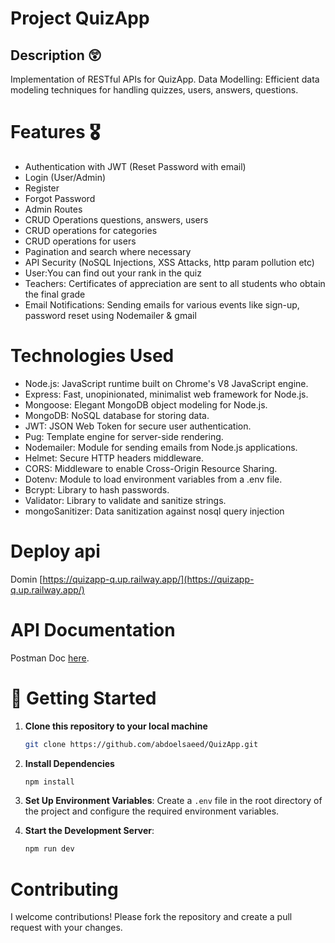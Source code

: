 # Project QuizApp

## Description 😲
Implementation of RESTful APIs for QuizApp.
Data Modelling: Efficient data modeling techniques for handling quizzes, users, answers, questions.

# Features 🎖️
- Authentication with JWT (Reset Password with email)
- Login (User/Admin)
- Register
- Forgot Password
- Admin Routes
- CRUD Operations questions, answers, users
- CRUD operations for categories
- CRUD operations for users
- Pagination and search where necessary
- API Security (NoSQL Injections, XSS Attacks, http param pollution etc)
- User:You can find out your rank in the quiz
- Teachers: Certificates of appreciation are sent to all students who obtain the final grade  
- Email Notifications: Sending emails for various events like sign-up, password reset using Nodemailer  & gmail

# Technologies Used
- Node.js: JavaScript runtime built on Chrome's V8 JavaScript engine.
- Express: Fast, unopinionated, minimalist web framework for Node.js.
- Mongoose: Elegant MongoDB object modeling for Node.js.
- MongoDB: NoSQL database for storing data.
- JWT: JSON Web Token for secure user authentication.
- Pug: Template engine for server-side rendering.
- Nodemailer: Module for sending emails from Node.js applications.
- Helmet: Secure HTTP headers middleware.
- CORS: Middleware to enable Cross-Origin Resource Sharing.
- Dotenv: Module to load environment variables from a .env file.
- Bcrypt: Library to hash passwords.
- Validator: Library to validate and sanitize strings.
- mongoSanitizer: Data sanitization against nosql query injection

# Deploy api 
Domin [https://quizapp-q.up.railway.app/](https://quizapp-q.up.railway.app/)

# API Documentation 
Postman Doc [here](https://web.postman.co/workspace/My-Workspace~cfcd2dc7-c94a-48a7-885c-9245a114ac86/collection/32765959-c7eb6c50-2bb7-4159-9725-851008ec6a7e).


# 🚀 Getting Started
1. **Clone this repository to your local machine**
    ```sh
    git clone https://github.com/abdoelsaeed/QuizApp.git
    ```

2. **Install Dependencies**
    ```sh
    npm install
    ```

3. **Set Up Environment Variables**:
    Create a `.env` file in the root directory of the project and configure the required environment variables.

4. **Start the Development Server**:
    ```sh
    npm run dev
    ```
# Contributing
I welcome contributions! Please fork the repository and create a pull request with your changes.


